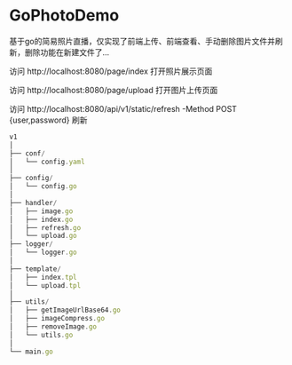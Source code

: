 # GoPhotoDemo

基于go的简易照片直播，仅实现了前端上传、前端查看、手动删除图片文件并刷新，删除功能在新建文件了...

访问 http://localhost:8080/page/index 打开照片展示页面

访问 http://localhost:8080/page/upload 打开图片上传页面

访问 http://localhost:8080/api/v1/static/refresh -Method POST {user,password} 刷新

```js
v1
│
├── conf/
│   └── config.yaml
│
├── config/
│   └── config.go
│
├── handler/
│   ├── image.go
│   ├── index.go
│   ├── refresh.go
│   └── upload.go
├── logger/
│   └── logger.go
│
├── template/
│   ├── index.tpl
│   └── upload.tpl
│
├── utils/
│   ├── getImageUrlBase64.go
│   ├── imageCompress.go
│   ├── removeImage.go
│   └── utils.go
│
└── main.go
```
